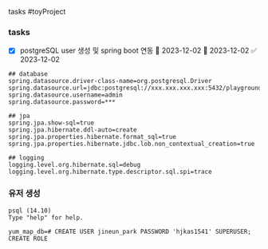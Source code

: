 tasks
#toyProject
### tasks
- [x] postgreSQL user 생성 및 spring boot 연동 🛫 2023-12-02 📅 2023-12-02 ✅ 2023-12-02



~~~
## database  
spring.datasource.driver-class-name=org.postgresql.Driver  
spring.datasource.url=jdbc:postgresql://xxx.xxx.xxx.xxx:5432/playground  
spring.datasource.username=admin  
spring.datasource.password=*** 
  
## jpa  
spring.jpa.show-sql=true  
spring.jpa.hibernate.ddl-auto=create  
spring.jpa.properties.hibernate.format_sql=true  
spring.jpa.properties.hibernate.jdbc.lob.non_contextual_creation=true  
  
## logging  
logging.level.org.hibernate.sql=debug  
logging.level.org.hibernate.type.descriptor.sql.spi=trace
~~~


### 유저 생성
~~~
psql (14.10)
Type "help" for help.

yum_map_db=# CREATE USER jineun_park PASSWORD 'hjkas1541' SUPERUSER;
CREATE ROLE
~~~

